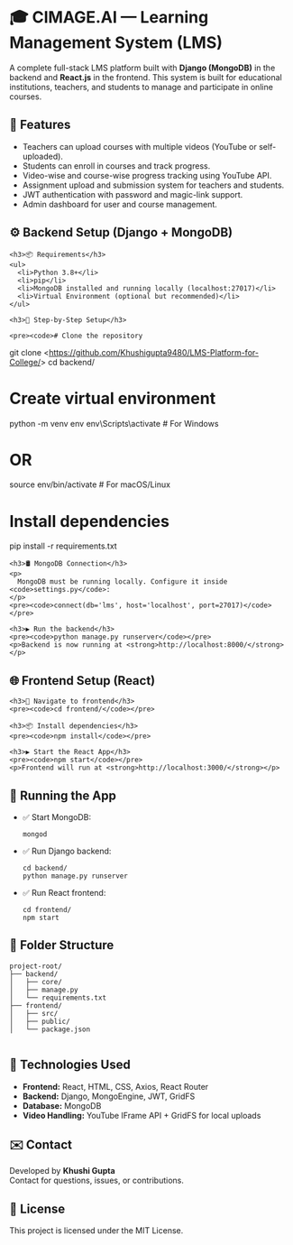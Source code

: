 
<body>

  <h1>🎓 CIMAGE.AI — Learning Management System (LMS)</h1>

  <p>
    A complete full-stack LMS platform built with <strong>Django (MongoDB)</strong> in the backend and <strong>React.js</strong> in the frontend.
    This system is built for educational institutions, teachers, and students to manage and participate in online courses.
  </p>

  <div class="section">
    <h2>🚀 Features</h2>
    <ul>
      <li>Teachers can upload courses with multiple videos (YouTube or self-uploaded).</li>
      <li>Students can enroll in courses and track progress.</li>
      <li>Video-wise and course-wise progress tracking using YouTube API.</li>
      <li>Assignment upload and submission system for teachers and students.</li>
      <li>JWT authentication with password and magic-link support.</li>
      <li>Admin dashboard for user and course management.</li>
    </ul>
  </div>

  <div class="section">
    <h2>⚙️ Backend Setup (Django + MongoDB)</h2>

    <h3>📦 Requirements</h3>
    <ul>
      <li>Python 3.8+</li>
      <li>pip</li>
      <li>MongoDB installed and running locally (localhost:27017)</li>
      <li>Virtual Environment (optional but recommended)</li>
    </ul>

    <h3>📁 Step-by-Step Setup</h3>

    <pre><code># Clone the repository
git clone &lt;https://github.com/Khushigupta9480/LMS-Platform-for-College/&gt;
cd backend/

# Create virtual environment
python -m venv env
env\Scripts\activate    # For Windows
# OR
source env/bin/activate # For macOS/Linux

# Install dependencies
pip install -r requirements.txt
    </code></pre>

    <h3>🛢️ MongoDB Connection</h3>
    <p>
      MongoDB must be running locally. Configure it inside <code>settings.py</code>:
    </p>
    <pre><code>connect(db='lms', host='localhost', port=27017)</code></pre>

    <h3>▶️ Run the backend</h3>
    <pre><code>python manage.py runserver</code></pre>
    <p>Backend is now running at <strong>http://localhost:8000/</strong></p>
  </div>

  <div class="section">
    <h2>🌐 Frontend Setup (React)</h2>

    <h3>📁 Navigate to frontend</h3>
    <pre><code>cd frontend/</code></pre>

    <h3>📦 Install dependencies</h3>
    <pre><code>npm install</code></pre>

    <h3>▶️ Start the React App</h3>
    <pre><code>npm start</code></pre>
    <p>Frontend will run at <strong>http://localhost:3000/</strong></p>
  </div>

  <div class="section">
    <h2>🧪 Running the App</h2>
    <ul>
      <li>✅ Start MongoDB:
        <pre><code>mongod</code></pre>
      </li>
      <li>✅ Run Django backend:
        <pre><code>cd backend/
python manage.py runserver</code></pre>
      </li>
      <li>✅ Run React frontend:
        <pre><code>cd frontend/
npm start</code></pre>
      </li>
    </ul>
  </div>

  <div class="section">
    <h2>📁 Folder Structure</h2>
    <pre><code>project-root/
├── backend/
│   ├── core/
│   ├── manage.py
│   └── requirements.txt
├── frontend/
│   ├── src/
│   ├── public/
│   └── package.json
    </code></pre>
  </div>

  <div class="section">
    <h2>📌 Technologies Used</h2>
    <ul>
      <li><strong>Frontend:</strong> React, HTML, CSS, Axios, React Router</li>
      <li><strong>Backend:</strong> Django, MongoEngine, JWT, GridFS</li>
      <li><strong>Database:</strong> MongoDB</li>
      <li><strong>Video Handling:</strong> YouTube IFrame API + GridFS for local uploads</li>
    </ul>
  </div>

  <div class="section">
    <h2>✉️ Contact</h2>
    <p>
      Developed by <strong>Khushi Gupta</strong><br />
      Contact for questions, issues, or contributions.
    </p>
  </div>

  <div class="section">
    <h2>📜 License</h2>
    <p>This project is licensed under the MIT License.</p>
  </div>

</body>
</html>
